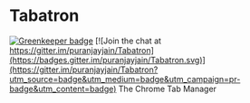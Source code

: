 # Tabatron

[![Greenkeeper badge](https://badges.greenkeeper.io/puranjayjain/tabatron.svg)](https://greenkeeper.io/)
[![Join the chat at https://gitter.im/puranjayjain/Tabatron](https://badges.gitter.im/puranjayjain/Tabatron.svg)](https://gitter.im/puranjayjain/Tabatron?utm_source=badge&utm_medium=badge&utm_campaign=pr-badge&utm_content=badge)
The Chrome Tab Manager
